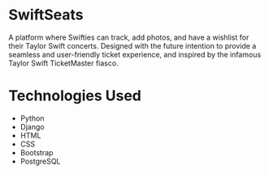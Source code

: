 # SwiftSeats
A platform where Swifties can track, add photos, and have a wishlist for their Taylor Swift concerts. Designed with the future intention to provide a seamless and user-friendly ticket experience, and inspired by the infamous Taylor Swift TicketMaster fiasco.


# Technologies Used
- Python
- Django
- HTML
- CSS
- Bootstrap
- PostgreSQL